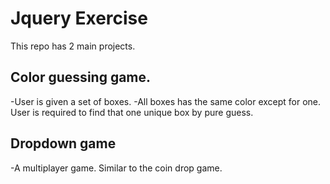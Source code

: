 # Jquery Exercise

This repo has 2 main projects. 

## Color guessing game. 
-User is given a set of boxes. 
-All boxes has the same color except for one. User is required to find that one unique box by pure guess. 

## Dropdown game
-A multiplayer game. Similar to the coin drop game. 
